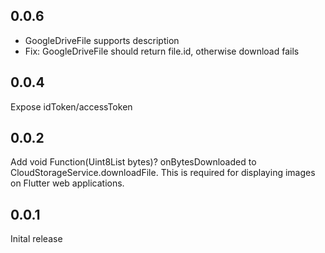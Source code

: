 ## 0.0.6

* GoogleDriveFile supports description
* Fix: GoogleDriveFile should return file.id, otherwise download fails

## 0.0.4

Expose idToken/accessToken

## 0.0.2

Add void Function(Uint8List bytes)? onBytesDownloaded to CloudStorageService.downloadFile. This is required for
displaying images on Flutter web applications.

## 0.0.1

Inital release